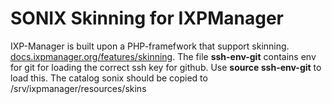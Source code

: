 # SONIX Skinning for IXPManager
IXP-Manager is built upon a PHP-framefwork that support skinning. [docs.ixpmanager.org/features/skinning](https://docs.ixpmanager.org/features/skinning/).
The file **ssh-env-git** contains env for git for loading the correct ssh key for github. Use **source ssh-env-git** to load this. 
The catalog sonix should be copied to /srv/ixpmanager/resources/skins
